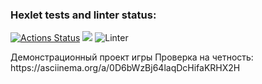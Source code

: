 ### Hexlet tests and linter status:
[![Actions Status](https://github.com/LiubovButorina/frontend-project-lvl1/workflows/hexlet-check/badge.svg)](https://github.com/LiubovButorina/frontend-project-lvl1/actions)
<a href="https://codeclimate.com/github/codeclimate/codeclimate/maintainability"><img src="https://api.codeclimate.com/v1/badges/a99a88d28ad37a79dbf6/maintainability" /></a>
![Linter](https://github.com/LiubovButorina/frontend-project-lvl1/workflows/Linter/badge.svg)
<p>Демонстрационный проект игры Проверка на четность: https://asciinema.org/a/0D6bWzBj64laqDcHifaKRHX2H </p>
